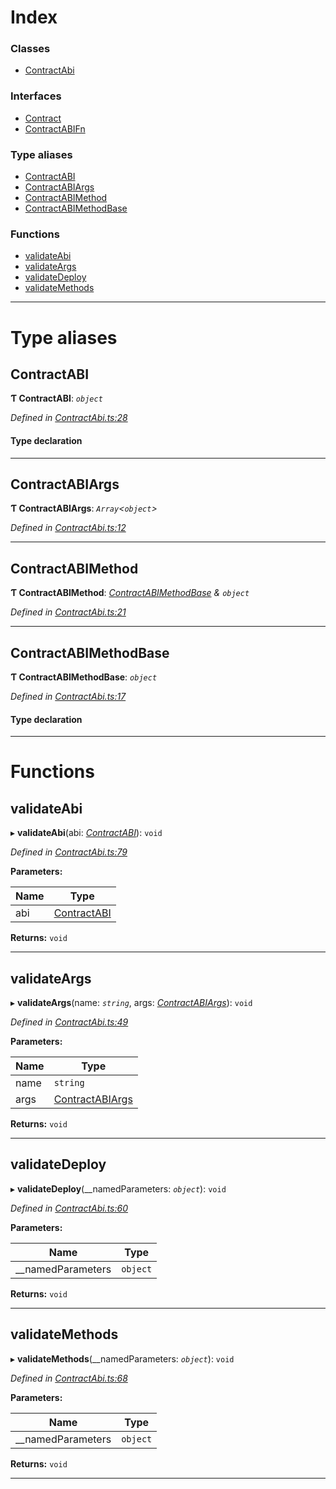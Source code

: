 

# Index

### Classes

* [ContractAbi](../classes/_contractabi_.contractabi.md)

### Interfaces

* [Contract](../interfaces/_contractabi_.contract.md)
* [ContractABIFn](../interfaces/_contractabi_.contractabifn.md)

### Type aliases

* [ContractABI](_contractabi_.md#contractabi-1)
* [ContractABIArgs](_contractabi_.md#contractabiargs)
* [ContractABIMethod](_contractabi_.md#contractabimethod)
* [ContractABIMethodBase](_contractabi_.md#contractabimethodbase)

### Functions

* [validateAbi](_contractabi_.md#validateabi)
* [validateArgs](_contractabi_.md#validateargs)
* [validateDeploy](_contractabi_.md#validatedeploy)
* [validateMethods](_contractabi_.md#validatemethods)

---

# Type aliases

<a id="contractabi-1"></a>

##  ContractABI

**Ƭ ContractABI**: *`object`*

*Defined in [ContractAbi.ts:28](https://github.com/polkadot-js/api/blob/5f43da0/packages/types/src/ContractAbi.ts#L28)*

#### Type declaration

___
<a id="contractabiargs"></a>

##  ContractABIArgs

**Ƭ ContractABIArgs**: *`Array`<`object`>*

*Defined in [ContractAbi.ts:12](https://github.com/polkadot-js/api/blob/5f43da0/packages/types/src/ContractAbi.ts#L12)*

___
<a id="contractabimethod"></a>

##  ContractABIMethod

**Ƭ ContractABIMethod**: *[ContractABIMethodBase](_contractabi_.md#contractabimethodbase) & `object`*

*Defined in [ContractAbi.ts:21](https://github.com/polkadot-js/api/blob/5f43da0/packages/types/src/ContractAbi.ts#L21)*

___
<a id="contractabimethodbase"></a>

##  ContractABIMethodBase

**Ƭ ContractABIMethodBase**: *`object`*

*Defined in [ContractAbi.ts:17](https://github.com/polkadot-js/api/blob/5f43da0/packages/types/src/ContractAbi.ts#L17)*

#### Type declaration

___

# Functions

<a id="validateabi"></a>

##  validateAbi

▸ **validateAbi**(abi: *[ContractABI](_contractabi_.md#contractabi-1)*): `void`

*Defined in [ContractAbi.ts:79](https://github.com/polkadot-js/api/blob/5f43da0/packages/types/src/ContractAbi.ts#L79)*

**Parameters:**

| Name | Type |
| ------ | ------ |
| abi | [ContractABI](_contractabi_.md#contractabi-1) |

**Returns:** `void`

___
<a id="validateargs"></a>

##  validateArgs

▸ **validateArgs**(name: *`string`*, args: *[ContractABIArgs](_contractabi_.md#contractabiargs)*): `void`

*Defined in [ContractAbi.ts:49](https://github.com/polkadot-js/api/blob/5f43da0/packages/types/src/ContractAbi.ts#L49)*

**Parameters:**

| Name | Type |
| ------ | ------ |
| name | `string` |
| args | [ContractABIArgs](_contractabi_.md#contractabiargs) |

**Returns:** `void`

___
<a id="validatedeploy"></a>

##  validateDeploy

▸ **validateDeploy**(__namedParameters: *`object`*): `void`

*Defined in [ContractAbi.ts:60](https://github.com/polkadot-js/api/blob/5f43da0/packages/types/src/ContractAbi.ts#L60)*

**Parameters:**

| Name | Type |
| ------ | ------ |
| __namedParameters | `object` |

**Returns:** `void`

___
<a id="validatemethods"></a>

##  validateMethods

▸ **validateMethods**(__namedParameters: *`object`*): `void`

*Defined in [ContractAbi.ts:68](https://github.com/polkadot-js/api/blob/5f43da0/packages/types/src/ContractAbi.ts#L68)*

**Parameters:**

| Name | Type |
| ------ | ------ |
| __namedParameters | `object` |

**Returns:** `void`

___

